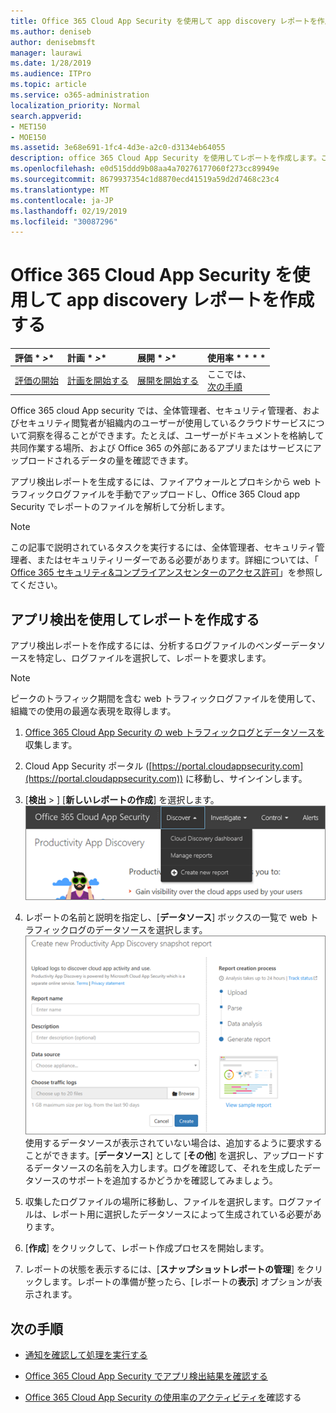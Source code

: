 ```yaml
---
title: Office 365 Cloud App Security を使用して app discovery レポートを作成する
ms.author: deniseb
author: denisebmsft
manager: laurawi
ms.date: 1/28/2019
ms.audience: ITPro
ms.topic: article
ms.service: o365-administration
localization_priority: Normal
search.appverid:
- MET150
- MOE150
ms.assetid: 3e68e691-1fc4-4d3e-a2c0-d3134eb64055
description: office 365 Cloud App Security を使用してレポートを作成します。これにより、組織内のユーザーが office 365 や他のアプリをどのように使用しているかを把握することができます。
ms.openlocfilehash: e0d515ddd9b08aa4a70276177060f273cc89949e
ms.sourcegitcommit: 8679937354c1d8870ecd41519a59d2d7468c23c4
ms.translationtype: MT
ms.contentlocale: ja-JP
ms.lasthandoff: 02/19/2019
ms.locfileid: "30087296"
---
```

# <a name="create-app-discovery-reports-using-office-365-cloud-app-security"></a>Office 365 Cloud App Security を使用して app discovery レポートを作成する

|評価 * *\>**|計画 * *\>**|展開 * *\>**|使用率 * * * *|
|:-----|:-----|:-----|:-----|
|[評価の開始](office-365-cas-overview.md) <br/> |[計画を開始する](get-ready-for-office-365-cas.md) <br/> |[展開を開始する](turn-on-office-365-cas.md) <br/> |ここでは、  <br/> [次の手順](#next-steps) <br/> |
   
Office 365 cloud App security では、全体管理者、セキュリティ管理者、およびセキュリティ閲覧者が組織内のユーザーが使用しているクラウドサービスについて洞察を得ることができます。たとえば、ユーザーがドキュメントを格納して共同作業する場所、および Office 365 の外部にあるアプリまたはサービスにアップロードされるデータの量を確認できます。
  
アプリ検出レポートを生成するには、ファイアウォールとプロキシから web トラフィックログファイルを手動でアップロードし、Office 365 Cloud app Security でレポートのファイルを解析して分析します。
  
> [!NOTE]
> この記事で説明されているタスクを実行するには、全体管理者、セキュリティ管理者、またはセキュリティリーダーである必要があります。詳細については、「 [Office 365 セキュリティ&amp;コンプライアンスセンターのアクセス許可](permissions-in-the-security-and-compliance-center.md)」を参照してください。 
  
## <a name="create-a-report-with-app-discovery"></a>アプリ検出を使用してレポートを作成する

アプリ検出レポートを作成するには、分析するログファイルのベンダーデータソースを特定し、ログファイルを選択して、レポートを要求します。
  
> [!NOTE]
> ピークのトラフィック期間を含む web トラフィックログファイルを使用して、組織での使用の最適な表現を取得します。 
  
1. [Office 365 Cloud App Security の web トラフィックログとデータソースを](web-traffic-logs-and-data-sources-for-ocas.md)収集します。
    
2. Cloud App Security ポータル ([https://portal.cloudappsecurity.com](https://portal.cloudappsecurity.com)) に移動し、サインインします。 
       
3. [**検出** \> ] [**新しいレポートの作成**] を選択します。 <br>![Office 365 CAS ポータルで、[検出] を選択します。](media/73b5299f-94b5-49dd-a00f-154d188eb2c5.png)<br>
  
4. レポートの名前と説明を指定し、[**データソース**] ボックスの一覧で web トラフィックログのデータソースを選択します。 <br>![O365 CAS で、[ディスカバー \> ] [新しいレポートの作成] を選択します。](media/22e660f0-5eb2-49fa-9fea-f88a5809a07b.png)<br>使用するデータソースが表示されていない場合は、追加するように要求することができます。[**データソース**] として [**その他**] を選択し、アップロードするデータソースの名前を入力します。ログを確認して、それを生成したデータソースのサポートを追加するかどうかを確認してみましょう。 
  
5. 収集したログファイルの場所に移動し、ファイルを選択します。ログファイルは、レポート用に選択したデータソースによって生成されている必要があります。
    
6. [**作成**] をクリックして、レポート作成プロセスを開始します。 
    
7. レポートの状態を表示するには、[**スナップショットレポートの管理**] をクリックします。レポートの準備が整ったら、[レポートの**表示**] オプションが表示されます。 
    
## <a name="next-steps"></a>次の手順

- [通知を確認して処理を実行する](review-office-365-cas-alerts.md)
    
- [Office 365 Cloud App Security でアプリ検出結果を確認する](review-app-discovery-findings-in-ocas.md)
    
- [Office 365 Cloud App Security の使用率のアクティビティを](utilization-activities-for-ocas.md)確認する
    

